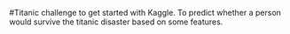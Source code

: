 #Titanic challenge to get started with Kaggle.
To predict whether a person would survive the titanic disaster based on some features.
